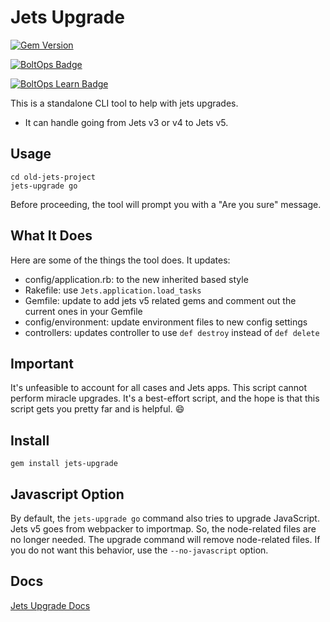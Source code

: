 # Jets Upgrade

[![Gem Version](https://badge.fury.io/rb/jets-upgrade.svg)](http://badge.fury.io/rb/jets-upgrade)

[![BoltOps Badge](https://img.boltops.com/boltops/badges/boltops-badge.png)](https://www.boltops.com)

[![BoltOps Learn Badge](https://img.boltops.com/boltops-learn/boltops-learn.png)](https://learn.boltops.com)

This is a standalone CLI tool to help with jets upgrades.

* It can handle going from Jets v3 or v4 to Jets v5.

## Usage

    cd old-jets-project
    jets-upgrade go

Before proceeding, the tool will prompt you with a "Are you sure" message.

## What It Does

Here are some of the things the tool does. It updates:

* config/application.rb: to the new inherited based style
* Rakefile: use `Jets.application.load_tasks`
* Gemfile: update to add jets v5 related gems and comment out the current ones in your Gemfile
* config/environment: update environment files to new config settings
* controllers: updates controller to use `def destroy` instead of `def delete`

## Important

It's unfeasible to account for all cases and Jets apps. This script cannot perform miracle upgrades. It's a best-effort script, and the hope is that this script gets you pretty far and is helpful. 😄

## Install

    gem install jets-upgrade

## Javascript Option

By default, the `jets-upgrade go` command also tries to upgrade JavaScript. Jets v5 goes from webpacker to importmap. So, the node-related files are no longer needed. The upgrade command will remove node-related files. If you do not want this behavior, use the `--no-javascript` option.

## Docs

[Jets Upgrade Docs](https://rubyonjets.com/docs/extras/upgrading/)
